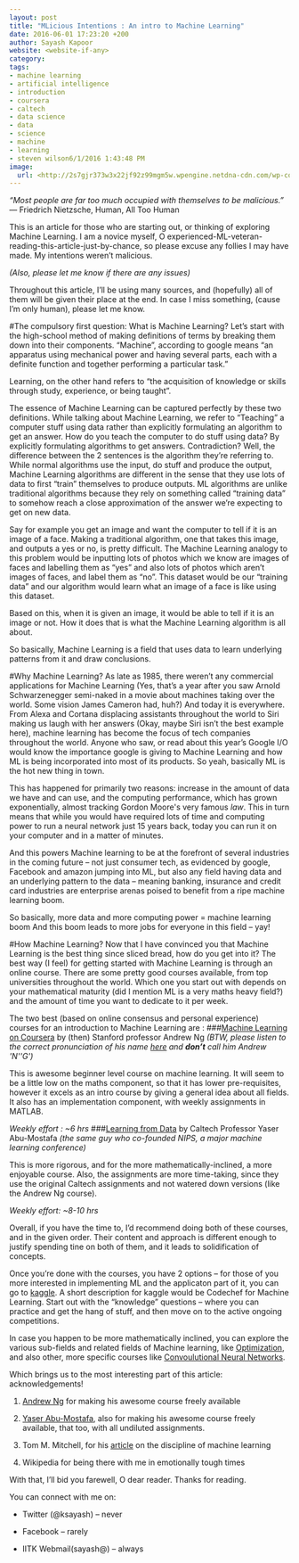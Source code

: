 ```yaml
---
layout: post
title: "MLicious Intentions : An intro to Machine Learning"
date: 2016-06-01 17:23:20 +200
author: Sayash Kapoor
website: <website-if-any>
category:
tags:
- machine learning
- artificial intelligence
- introduction
- coursera
- caltech
- data science
- data
- science
- machine
- learning
- steven wilson6/1/2016 1:43:48 PM 
image:
  url: <http://2s7gjr373w3x22jf92z99mgm5w.wpengine.netdna-cdn.com/wp-content/uploads/2015/04/tree-of-awesome_1.png>
---
```


*“Most people are far too much occupied with themselves to be malicious.”*
― Friedrich Nietzsche, Human, All Too Human

This is an article for those who are starting out, or thinking of exploring Machine Learning. I am a novice myself, O experienced-ML-veteran-reading-this-article-just-by-chance, so please excuse any follies I may have made. My intentions weren’t malicious.

*(Also, please let me know if there are any issues)*

Throughout this article, I’ll be using many sources, and (hopefully) all of them will be given their place at the end. In case I miss something, (cause I’m only human), please let me know.

#The compulsory first question: What is Machine Learning?
Let’s start with the high-school method of making definitions of terms by breaking them down into their components. “Machine”, according to google means “an apparatus using mechanical power and having several parts, each with a definite function and together performing a particular task.”

Learning, on the other hand refers to “the acquisition of knowledge or skills through study, experience, or being taught”. 

The essence of Machine Learning can be captured perfectly by these two definitions. While talking about Machine Learning, we refer to “Teaching” a computer stuff using data rather than explicitly formulating an algorithm to get an answer. How do you teach the computer to do stuff using data? By explicitly formulating algorithms to get answers. Contradiction? Well, the difference between the 2 sentences is the algorithm they’re referring to. While normal algorithms use the input, do stuff and produce the output, Machine Learning algorithms are different in the sense that they use lots of data to first “train” themselves to produce outputs. ML algorithms are unlike traditional algorithms because they rely on something called “training data” to somehow reach a close approximation of the answer we’re expecting to get on new data.

Say for example you get an image and want the computer to tell if it is an image of a face. Making a traditional algorithm, one that takes this image, and outputs a yes or no, is pretty difficult. The Machine Learning analogy to this problem would be inputting lots of photos which we know are images of faces and labelling them as “yes” and also lots of photos which aren’t images of faces, and label them as “no”. This dataset would be our “training data” and our algorithm would learn what an image of a face is like using this dataset.

Based on this, when it is given an image, it would be able to tell if it is an image or not. How it does that is what the Machine Learning algorithm is all about.
 
So basically, Machine Learning is a field that uses data to learn underlying patterns from it and draw conclusions.

#Why Machine Learning?
As late as 1985, there weren’t any commercial applications for Machine Learning (Yes, that’s a year after you saw Arnold Schwarzenegger semi-naked in a movie about machines taking over the world. Some vision James Cameron had, huh?) And today it is everywhere. From Alexa and Cortana displacing assistants throughout the world to Siri making us laugh with her answers (Okay, maybe Siri isn’t the best example here), machine learning has become the focus of tech companies throughout the world. Anyone who saw, or read about this year’s Google I/O would know the importance google is giving to Machine Learning and how ML is being incorporated into most of its products. So yeah, basically ML is the hot new thing in town.
 
This has happened for primarily two reasons: increase in the amount of data we have and can use, and the computing performance, which has grown exponentially, almost tracking Gordon Moore's very famous *law*. This in turn means that while you would have required lots of time and computing power to run a neural network just 15 years back, today you can run it on your computer and in a matter of minutes.

And this powers Machine learning to be at the forefront of several industries in the coming future – not just consumer tech, as evidenced by google, Facebook and amazon jumping into ML, but also any field having data and an underlying pattern to the data – meaning banking, insurance and credit card industries are enterprise arenas poised to benefit from a ripe machine learning boom.

So basically, more data and more computing power = machine learning boom
And this boom leads to more jobs for everyone in this field – yay!

#How Machine Learning?
Now that I have convinced you that Machine Learning is the best thing since sliced bread, how do you get into it? 
The best way (I feel) for getting started with Machine Learning is through an online course. There are some pretty good courses available, from top universities throughout the world. Which one you start out with depends on your mathematical maturity (did I mention ML is a very maths heavy field?) and the amount of time you want to dedicate to it per week.

The two best (based on online consensus and personal experience) courses for an introduction to Machine Learning are :
###[Machine Learning on Coursera](https://www.coursera.org/learn/machine-learning) by (then) Stanford professor Andrew Ng
*(BTW, please listen to the correct pronunciation of his name [here](https://www.youtube.com/watch?v=ws-glvcXJSo) and* ***don’t*** *call him Andrew 'N''G')*

This is awesome beginner level course on machine learning. It will seem to be a little low on the maths component, so that it has lower pre-requisites, however it excels as an intro course by giving a general idea about all fields. It also has an implementation component, with weekly assignments in MATLAB. 

*Weekly effort : ~6 hrs*
###[Learning from Data](https://work.caltech.edu/telecourse.html) by Caltech Professor Yaser Abu-Mostafa
*(the same guy who co-founded NIPS, a major machine learning conference)*

This is more rigorous, and for the more mathematically-inclined, a more enjoyable course. Also, the assignments are more time-taking, since they use the original Caltech assignments and not watered down versions (like the Andrew Ng course). 

*Weekly effort: ~8-10  hrs*

Overall, if you have the time to, I’d recommend doing both of these courses, and in the given order. Their content and approach is different enough to justify spending tine on both of them, and it leads to solidification of concepts.

Once you’re done with the courses, you have 2 options – for those of you more interested in implementing ML and the applicaton part of it, you can go to [kaggle](https://www.kaggle.com/). A short description for kaggle would be Codechef for Machine Learning. Start out with the “knowledge” questions – where you can practice and get the hang of stuff, and then move on to the active ongoing competitions.

In case you happen to be more mathematically inclined, you can explore the various sub-fields and related fields of Machine learning, like [Optimization](http://web.stanford.edu/class/ee364a/), and also other, more specific courses like [Convoulutional Neural Networks](http://cs231n.stanford.edu/).

Which brings us to the most interesting part of this article: acknowledgements!

1. [Andrew Ng](http://www.andrewng.org/) for making his awesome course freely available

2. [Yaser Abu-Mostafa](https://work.caltech.edu/), also for making his awesome course freely available, that too, with all undiluted assignments.

3. Tom M. Mitchell, for his [article](http://www.cs.cmu.edu/~tom/pubs/MachineLearning.pdf) on the discipline of machine learning

4. Wikipedia for being there with me in emotionally tough times

With that, I’ll bid you farewell, O dear reader. Thanks for reading. 

You can connect with me on:

+ Twitter (@ksayash) – never

+ Facebook – rarely

+ IITK Webmail(sayash@) – always








